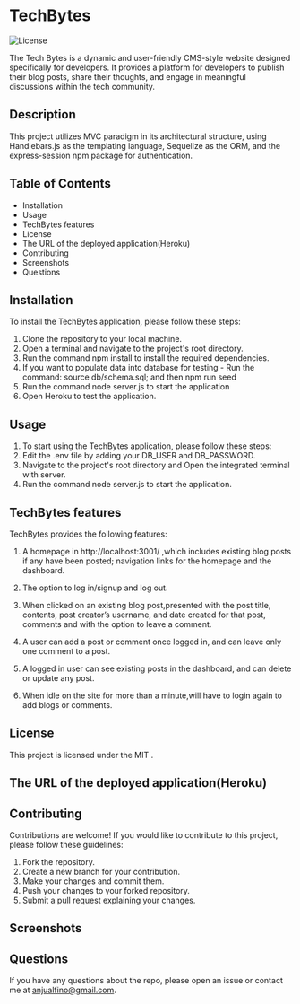# TechBytes
![License](https://img.shields.io/badge/License-MIT-yellow.svg)

The Tech Bytes is a dynamic and user-friendly CMS-style website designed specifically for developers. It provides a platform for developers to publish their blog posts, share their thoughts, and engage in meaningful discussions within the tech community.

## Description

This project utilizes MVC paradigm in its architectural structure, using Handlebars.js as the templating language, Sequelize as the ORM, and the express-session npm package for authentication.

## Table of Contents

 - Installation
 - Usage
 - TechBytes features
 - License
 - The URL of the deployed application(Heroku)
 - Contributing
 - Screenshots
 - Questions

## Installation

To install the TechBytes application, please follow these steps:

1. Clone the repository to your local machine.
2. Open a terminal and navigate to the project's root directory.
3. Run the command npm install to install the required dependencies.
4. If you want to populate data into database for testing - Run the command: source db/schema.sql;
and then npm run seed
5. Run the command node server.js to start the application
6. Open Heroku to test the application.

## Usage

1. To start using the TechBytes application, please follow these steps:
2. Edit the .env file by adding your DB_USER and DB_PASSWORD.
3. Navigate to the project's root directory and Open the integrated terminal with server.
4. Run the command node server.js to start the application.

## TechBytes features
TechBytes provides the following features:

1. A homepage in http://localhost:3001/ ,which includes existing blog posts if any have been posted; navigation links for the homepage and the dashboard. 

2. The option to log in/signup and log out.

3. When clicked on an existing blog post,presented with the post title, contents, post creator’s username, and date created for that post, comments and with the option to leave a comment.

3. A user can add a post or comment once logged in, and can leave only one comment to a post.

4. A logged in user can see existing posts in the dashboard, and can delete or update any post.

5. When idle on the site for more than a minute,will have to login again to add blogs or comments.

## License

This project is licensed under the MIT .

## The URL of the deployed application(Heroku)


## Contributing

Contributions are welcome! If you would like to contribute to this project, please follow these guidelines:

1. Fork the repository.
2. Create a new branch for your contribution.
3. Make your changes and commit them.
4. Push your changes to your forked repository.
5. Submit a pull request explaining your changes.

## Screenshots



## Questions
If you have any questions about the repo, please open an issue or contact me at anjualfino@gmail.com. 

